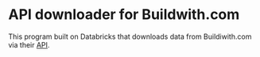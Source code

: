# API downloader for Buildwith.com

This program built on Databricks that downloads data from Buildiwith.com via their [API](https://api.builtwith.com/). 


